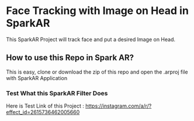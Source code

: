 # Face Tracking with Image on Head in SparkAR
This SparkAR Project will track face and put a desired Image on Head.
## How to use this Repo in Spark AR?
This is easy, clone or download the zip of this repo and open the .arproj file with SparkAR Application

### Test What this SparkAR Filter Does

Here is Test Link of this Project : https://instagram.com/a/r/?effect_id=2615736462005660
